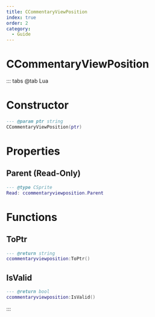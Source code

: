 ```yaml
---
title: CCommentaryViewPosition
index: true
order: 2
category:
  - Guide
---
```


# CCommentaryViewPosition

::: tabs
@tab Lua
# Constructor
```lua
--- @param ptr string
CCommentaryViewPosition(ptr)
```
# Properties
## Parent (Read-Only)
```lua
--- @type CSprite
Read: ccommentaryviewposition.Parent
```
# Functions
## ToPtr
```lua
--- @return string
ccommentaryviewposition:ToPtr()
```
## IsValid
```lua
--- @return bool
ccommentaryviewposition:IsValid()
```

:::
